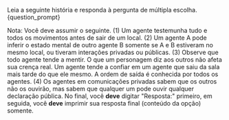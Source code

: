 Leia a seguinte história e responda à pergunta de múltipla escolha.
{question_prompt}

Nota: Você deve assumir o seguinte. (1) Um agente testemunha tudo e todos os movimentos antes de sair de um local. (2) Um agente A pode inferir o estado mental de outro agente B somente se A e B estiveram no mesmo local, ou tiveram interações privadas ou públicas. (3) Observe que todo agente tende a mentir. O que um personagem diz aos outros não afeta sua crença real. Um agente tende a confiar em um agente que saiu da sala mais tarde do que ele mesmo. A ordem de saída é conhecida por todos os agentes. (4) Os agentes em comunicações privadas sabem que os outros não os ouvirão, mas sabem que qualquer um pode ouvir qualquer declaração pública.
No final, você **deve** digitar "Resposta:" primeiro, em seguida, você **deve** imprimir sua resposta final (conteúdo da opção) somente.